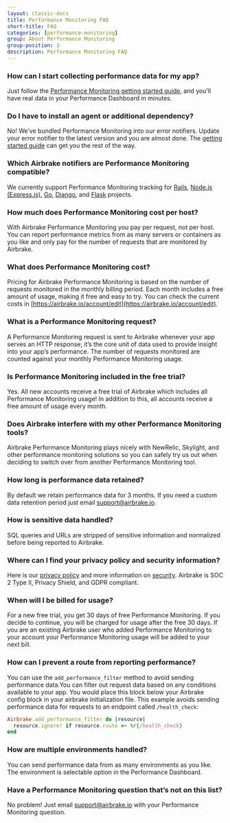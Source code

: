```yaml
---
layout: classic-docs
title: Performance Monitoring FAQ
short-title: FAQ
categories: [performance-monitoring]
group: About Performance Monitoring
group-position: 3
description: Performance Monitoring FAQ
---
```


### How can I start collecting performance data for my app?

Just follow the [Performance Monitoring getting started
guide](/docs/performance-monitoring/getting-started/), and you’ll
have real data in your Performance Dashboard in minutes.

### Do I have to install an agent or additional dependency?

No! We’ve bundled Performance Monitoring into our error notifiers. Update your
error notifier to the latest version and you are almost done. The [getting
started guide](/docs/performance-monitoring/getting-started/) can
get you the rest of the way.

### Which Airbrake notifiers are Performance Monitoring compatible?

We currently support Performance Monitoring tracking for
[Rails](/docs/performance-monitoring/getting-started/),
[Node.js (Express.js)](/docs/performance-monitoring/updating-your-node-notifier/),
[Go](/docs/performance-monitoring/go/),
[Django](/docs/performance-monitoring/django/), and
[Flask](/docs/performance-monitoring/flask/) projects.

### How much does Performance Monitoring cost per host?

With Airbrake Performance Monitoring you pay per request, not per host. You can
report performance metrics from as many servers or containers as you like and
only pay for the number of requests that are monitored by Airbrake.

### What does Performance Monitoring cost?

Pricing for Airbrake Performance Monitoring is based on the number of requests
monitored in the monthly billing period. Each month includes a free amount of
usage, making it free and easy to try. You can check the current costs in
[https://airbrake.io/account/edit](https://airbrake.io/account/edit).

### What is a Performance Monitoring request?

A Performance Monitoring request is sent to Airbrake whenever your app serves
an HTTP response; it’s the core unit of data used to provide insight into your
app’s performance. The number of requests monitored are counted against your
monthly Performance Monitoring usage.

### Is Performance Monitoring included in the free trial?

Yes. All new accounts receive a free trial of Airbrake which includes all
Performance Monitoring usage! In addition to this, all accounts receive a free
amount of usage every month.

### Does Airbrake interfere with my other Performance Monitoring tools?

Airbrake Performance Monitoring plays nicely with NewRelic, Skylight, and other
performance monitoring solutions so you can safely try us out when deciding to
switch over from another Performance Monitoring tool.

### How long is performance data retained?

By default we retain performance data for 3 months. If you need a custom data
retention period just email [support@airbrake.io](mailto:support@airbrake.io).

### How is sensitive data handled?

SQL queries and URLs are stripped of sensitive information and normalized
before being reported to Airbrake.

### Where can I find your privacy policy and security information?

Here is our [privacy policy](https://airbrake.io/privacy) and more information
on [security](https://airbrake.io/product/security). Airbrake is SOC 2 Type II,
Privacy Shield, and GDPR compliant.

### When will I be billed for usage?

For a new free trial, you get 30 days of free Performance Monitoring. If you
decide to continue, you will be charged for usage after the free 30 days. If
you are an existing Airbrake user who added Performance Monitoring to your
account your Performance Monitoring usage will be added to your next bill.

### How can I prevent a route from reporting performance?

You can use the `add_performance_filter` method to avoid sending performance
data.You can filter out request data based on any conditions available to your
app. You would place this block below your Airbrake config block in your
airbrake initialization file. This example avoids sending performance data for
requests to an endpoint called `/health_check`:

```ruby
Airbrake.add_performance_filter do |resource|
  resource.ignore! if resource.route =~ %r{/health_check}
end
```

### How are multiple environments handled?

You can send performance data from as many environments as you like. The
environment is selectable option in the Performance Dashboard.

### Have a Performance Monitoring question that’s not on this list?

No problem! Just email [support@airbrake.io](mailto:support@airbrake.io) with
your Performance Monitoring question.
